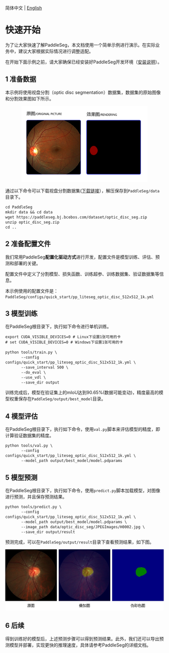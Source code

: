 简体中文 | [English](./quick_start.md)

# 快速开始

为了让大家快速了解PaddleSeg，本文档使用一个简单示例进行演示。在实际业务中，建议大家根据实际情况进行调整适配。

在开始下面示例之前，请大家确保已经安装好PaddleSeg开发环境（[安装说明](./install_cn.md)）。

## 1 准备数据

本示例将使用视盘分割（optic disc segmentation）数据集，数据集的原始图像和分割效果图如下所示。

<div align="center">
<img src="./images/fig1.png"  width = "400" />  
</div>


通过以下命令可以下载视盘分割数据集([下载链接](https://paddleseg.bj.bcebos.com/dataset/optic_disc_seg.zip)），解压保存到`PaddleSeg/data`目录下。

```
cd PaddleSeg
mkdir data && cd data
wget https://paddleseg.bj.bcebos.com/dataset/optic_disc_seg.zip
unzip optic_disc_seg.zip
cd ..
```

## 2 准备配置文件

我们常用PaddleSeg**配置化驱动方式**进行开发，配置文件是模型训练、评估、预测和部署的关键。

配置文件中定义了分割模型、损失函数、训练超参、训练数据集、验证数据集等信息。

本示例使用的配置文件是：`PaddleSeg/configs/quick_start/pp_liteseg_optic_disc_512x512_1k.yml`

## 3 模型训练

在PaddleSeg根目录下，执行如下命令进行单机训练。

```
export CUDA_VISIBLE_DEVICES=0 # Linux下设置1张可用的卡
# set CUDA_VISIBLE_DEVICES=0 # Windows下设置1张可用的卡

python tools/train.py \
       --config configs/quick_start/pp_liteseg_optic_disc_512x512_1k.yml \
       --save_interval 500 \
       --do_eval \
       --use_vdl \
       --save_dir output
```

训练完成后，模型在验证集上的mIoU达到90.65%(数据可能变动)，精度最高的模型权重保存在`PaddleSeg/output/best_model`目录。

## 4 模型评估

在PaddleSeg根目录下，执行如下命令，使用`val.py`脚本来评估模型的精度，即计算验证数据集的精度。

```
python tools/val.py \
       --config configs/quick_start/pp_liteseg_optic_disc_512x512_1k.yml \
       --model_path output/best_model/model.pdparams
```

## 5 模型预测

在PaddleSeg根目录下，执行如下命令，使用`predict.py`脚本加载模型，对图像进行预测，并且保存预测结果。

```
python tools/predict.py \
       --config configs/quick_start/pp_liteseg_optic_disc_512x512_1k.yml \
       --model_path output/best_model/model.pdparams \
       --image_path data/optic_disc_seg/JPEGImages/H0002.jpg \
       --save_dir output/result
```

预测完成，可以在`PaddleSeg/output/result`目录下查看预测结果，如下图。

<div align="center">
<img src="./images/fig5.png"  width = "600" />  
</div>

## 6 后续

得到训练好的模型后，上述预测步骤可以得到预测结果。此外，我们还可以导出预测模型并部署，实现更快的推理速度，具体请参考PaddleSeg的详细文档。
